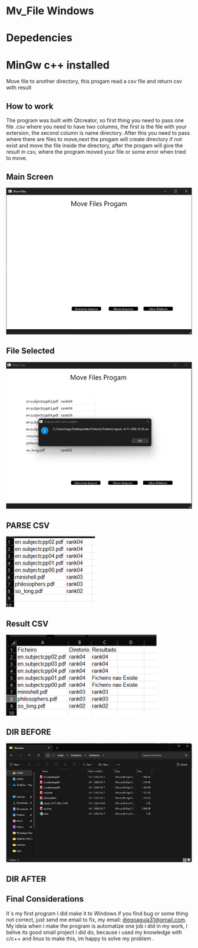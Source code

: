 # Mv_File Windows

# Depedencies
# MinGw c++ installed 

Move file to another directory, this progam read a csv file and return csv with result
## How to work

The program was built with Qtcreator, so first thing you need to pass one file .csv where you need to have two columns, the first is the file with your extersion, the second column is name directory.
After this you need to pass where there are files to move,next the progam will create directory if not exist and move the file inside the directory, after the progam will give the result in csv, where the 
program moved your file or some error when tried to move.

## Main Screen

![Main_Screen](example_img/Tela_principal.png)

## File Selected

![FILE SELECTED](example_img/Resultado.png)


## PARSE CSV

![PARSE](example_img/Example_csv.png)


## Result CSV

![RESULT](example_img/Resultado_csv.png)

## DIR BEFORE

![BEFORE](example_img/diretorio_antes.png)


## DIR AFTER





## Final Considerations

It`s my first program I did make it to Windows if you find bug or some thing not correct, just send me email to fix, my email: diegoaguia31@gmail.com. My ideia when i make the program is automatize one job i did in my work, i belive its good small project i did do, because i used my knowledge with c/c++ and linux to make this, im happy to solve my problem .
